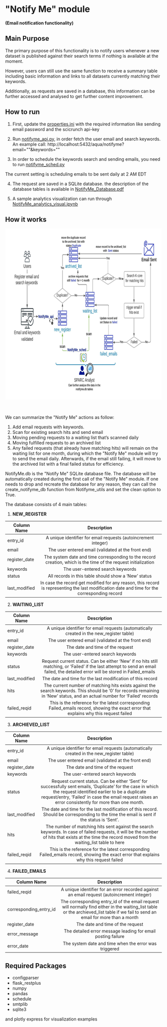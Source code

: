# "Notify Me" module
__(Email notification functionality)__

## Main Purpose

The primary purpose of this functionality is to notify users whenever a new dataset is published against their search terms if nothing is available at the moment.

However, users can still use the same function to receive a summary table including basic information and links to all datasets currently matching their keywords.

Additionally, as requests are saved in a database, this information can be further accessed and analysed to get further content improvement.


## How to run

1. First, update the [properties.ini](./properties.ini) with the required information like sending email password and the scicrunch api-key
 
 
2. Run [notifyme_api.py](./notifyme_api.py), in order fetch the user email and search keywords.
   An example call:  http://localhost:5432/aqua/notifyme?email="<email>"&keywords="<keywords>"
3. In order to schedule the keywords search and sending emails, you need to run [notifyme_sched.py](./notifyme_sched.py) <br/>

The current setting is scheduling emails to be sent daily at 2 AM EDT


 4. The request are saved in a SQLite database. the description of the database tables is available in [NotifyMe_Database.pdf](./NotifyMe_Database.pdf)
 
 5. A sample analytics visualization can run through [NotifyMe_analytics_visual.ipynb](https://nbviewer.jupyter.org/github/lrasmy/aqua/blob/main/NotifyMe/NotifyMe_analytics_visual.ipynb)
 

## How it works

<p align="left">
  <img src="https://github.com/Niloofar-Sh/aqua/blob/main/src/assets/images/NotifyMe.jpeg" alt="interface" width="900" height="550"> 
  <br/> 
  </img>
</p>

<br/>

We can summarize the "Notify Me" actions as follow:
1.	Add email requests with keywords.
2.	Scan for existing search hits and send email
3.	Moving pending requests to a waiting list that’s scanned daily
4.	Moving fulfilled requests to an archived list
5.	Any failed requests (that already have matching hits) will remain on the waiting list for one month, during which the "Notify Me" module will try to send the email daily. Afterwards, if the email still failing, it will move to the archived list with a final failed status for efficiency.

NotifyMe.db is the "Notify Me" SQLite database file. The database will be automatically created during the first call of the "Notify Me" module.  If one needs to drop and recreate the database for any reason, they can call the create_notifyme_db function from Notifyme_utils and set the clean option to True.

The database consists of 4 main tables:

1. __NEW_REGISTER__

| Column Name        | Description           | 
| ------------- |:-------------:| 
| entry_id     | A unique identifier for email requests (autoincrement integer) | 
| email      |   The user entered email (validated at the front end)    |   
| register_date |   The system date and time corresponding to the record creation, which is the time of the request initialization     |    
| keywords     | The user-entered search keywords | 
| status      |  All records in this table should show a ‘New’ status  |   
| last_modified |  In case the record get modified for any reason, this record is representing the last modification date and time for the corresponding record |  


2. __WAITING_LIST__

| Column Name        | Description           | 
| ------------- |:-------------:| 
| entry_id     | A unique identifier for email requests (automatically created in the new_register table) | 
| email      |   The user entered email (validated at the front end)    |   
| register_date |   The date and time of the request     |    
| keywords     | The user-entered search keywords | 
| status      | Request current status. Can be either ‘New’ if no hits still matching, or ‘Failed’ if the last attempt to send an email failed, the detailed error will be stored in Failed_emails |   
| last_modified | The date and time for the last modification of this record |  
| hits| The current number of matching hits exists against the search keywords. This should be ‘0’ for records remaining in ‘New’ status, and an actual number for ‘Failed’ records|
|failed_reqid|This is the reference for the latest corresponding Failed_emails record, showing the exact error that explains why this request failed|

3. __ARCHIEVED_LIST__

| Column Name        | Description           | 
| ------------- |:-------------:| 
| entry_id     | A unique identifier for email requests (automatically created in the new_register table) | 
| email      |   The user entered email (validated at the front end)    |   
| register_date |   The date and time of the request     |    
| keywords     | The user-entered search keywords | 
| status      | Request current status. Can be either ‘Sent’ for successfully sent emails,	‘Duplicate’ for the case in which the request identified earlier to be a duplicate request/entry,	‘Failed’ in case the email request raises an error consistently for more than one month. |   
| last_modified | The date and time for the last modification of this record. Should be corresponding to the time the email is sent if the status is ‘Sent’. |  
| hits| The number of matching hits sent against the search keywords. In case of failed requests, it will be the number of hits that exists at the time the record moved from the waiting_list table to here|
|failed_reqid|This is the reference for the latest corresponding Failed_emails record, showing the exact error that explains why this request failed|

4. __FAILED_EMAILS__

| Column Name        | Description           | 
| ------------- |:-------------:| 
|failed_reqid | A unique identifier for an error recorded against an email request (autoincrement integer)| 
|corresponding_entry_id | The corresponding entry_id of the email request will normally find either in the waiting_list table or the archieved_list table if we fail to send an email for more than a month|   
| register_date | The date and time of the request |    
|error_message | The detailed error message leading for email posting failure | 
|error_date | The system date and time when the error was triggered  |   



## Required Packages
- configparser
- flask_restplus
- numpy
- pandas
- schedule
- smtplib
- sqlite3

and plotly express for visualization examples

